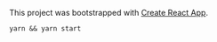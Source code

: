 This project was bootstrapped with [Create React App](https://github.com/facebook/create-react-app).

`yarn && yarn start`

